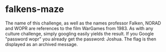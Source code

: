 # falkens-maze

The name of this challenge, as well as the names professor Falken, NORAD and WOPR are references to the film WarGames from 1983. As with any culture challenge, simply googling easily yields the result. If you Google "password wopr" you already get the password: Joshua. The flag is then displayed as an archived message.
